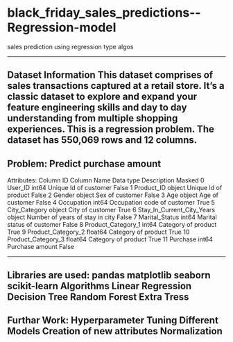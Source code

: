 # black_friday_sales_predictions--Regression-model
sales prediction using regression type algos

---------------------------------------------------------------------------------
Dataset Information
This dataset comprises of sales transactions captured at a retail store. It’s a classic dataset to explore and expand your feature engineering skills and day to day understanding from multiple shopping experiences. This is a regression problem. The dataset has 550,069 rows and 12 columns.
-----------------------------------------------------------------------------------
Problem: Predict purchase amount
---------------------------------------------------------------------------------
Attributes:
Column ID	Column Name	Data type	Description	Masked
0	User_ID	int64	Unique Id of customer	False
1	Product_ID	object	Unique Id of product	False
2	Gender	object	Sex of customer	False
3	Age	object	Age of customer	False
4	Occupation	int64	Occupation code of customer	True
5	City_Category	object	City of customer	True
6	Stay_In_Current_City_Years	object	Number of years of stay in city	False
7	Marital_Status	int64	Marital status of customer	False
8	Product_Category_1	int64	Category of product	True
9	Product_Category_2	float64	Category of product	True
10	Product_Category_3	float64	Category of product	True
11	Purchase	int64	Purchase amount	False

---------------------------------------------------
Libraries are used:
pandas
matplotlib
seaborn
scikit-learn
Algorithms
Linear Regression
Decision Tree
Random Forest
Extra Tress
----------------------------------------
Furthar  Work:
Hyperparameter Tuning
Different Models
Creation of new attributes
Normalization
-------------------------------------------
